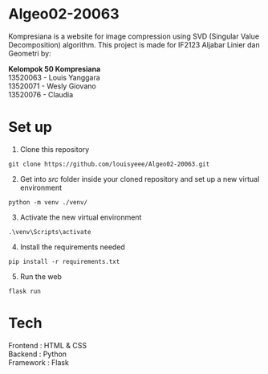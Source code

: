 # Algeo02-20063

Kompresiana is a website for image compression using SVD (Singular Value Decomposition) algorithm. This project is made for IF2123 Aljabar Linier dan Geometri by: <br>

**Kelompok 50 Kompresiana** <br>
13520063 - Louis Yanggara <br>
13520071 - Wesly Giovano <br>
13520076 - Claudia <br>

# Set up

1. Clone this repository

```
git clone https://github.com/louisyeee/Algeo02-20063.git
```

2. Get into *src* folder inside your cloned repository and set up a new virtual environment

```
python -m venv ./venv/
```

3. Activate the new virtual environment

```
.\venv\Scripts\activate
```

4. Install the requirements needed
```
pip install -r requirements.txt
```

5. Run the web 
```
flask run
```

# Tech

Frontend : HTML & CSS <br>
Backend : Python <br>
Framework : Flask <br>